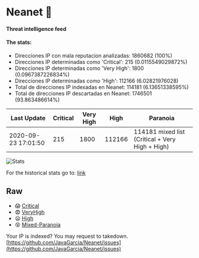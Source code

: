 # Neanet :hocho:
#### Threat intelligence feed
#### The stats:

- Direcciones IP con mala reputacion analizadas: 1860682 (100%)
- Direcciones IP determinadas como 'Critical':  215 (0.0115549029872%)
- Direcciones IP determinadas como 'Very High':  1800 (0.0967387226834%)
- Direcciones IP determinadas como 'High':  112166 (6.02821976028)
- Total de direcciones IP indexadas en Neanet:  114181 (6.13651338595%)
- Total de direcciones IP descartadas en Neanet:  1746501 (93.863486614%)

| Last Update | Critical | Very High | High | Paranoia |
| --- | --- | --- | --- | --- |
| 2020-09-23 17:01:50 | 215 | 1800 | 112166 | 114181 mixed list (Critical + Very High + High)|

![Stats](https://docs.google.com/spreadsheets/d/e/2PACX-1vSnaNMIXVabIpDJjufMlzH7poXnshF3mgd8Is1g9ytUEzVsP5my4Trn8f-xkoLLQ38xpL3HtmUexLo6/pubchart?oid=501124687&format=image)

For the historical stats go to: [link](/stats.csv)
## Raw
- :scream: [Critical](https://raw.githubusercontent.com/JavaGarcia/Neanet/master/blacklists/neanet_critical.txt)
- :fearful: [VeryHigh](https://raw.githubusercontent.com/JavaGarcia/Neanet/master/blacklists/neanet_veryHigh.txtt)
- :frowning: [High](https://raw.githubusercontent.com/JavaGarcia/Neanet/master/blacklists/neanet_high.txt)
- :dizzy_face: [Mixed-Paranoia](https://raw.githubusercontent.com/JavaGarcia/Neanet/master/blacklists/neanet_all.txt)


Your IP is indexed? You may request to takedown. [https://github.com/JavaGarcia/Neanet/issues](https://github.com/JavaGarcia/Neanet/issues)




















































































































































































































































































































































































































































































































































































































































































































































































































































































































































































































